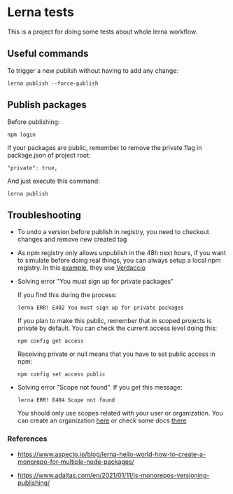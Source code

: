 # Lerna tests

This is a project for doing some tests about whole lerna workflow.

## Useful commands


To trigger a new publish without having to add any change:
```
lerna publish --force-publish
```

## Publish packages

Before publishing:
```
npm login
```

If your packages are public, remember to remove the private flag in package.json of project root:
```
"private": true,
```

And just execute this command:
```
lerna publish
```
## Troubleshooting

- To undo a version before publish in registry, you need to checkout changes and remove new created tag

- As npm registry only allows unpublish in the 48h next hours, if you want to simulate before doing real things, you can always setup a local npm registry. In this [example](https://www.adaltas.com/en/2021/01/11/js-monorepos-versioning-publishing/), they use [Verdaccio](https://verdaccio.org/)

-  Solving error "You must sign up for private packages"

    If you find this during the process:
    ```
    lerna ERR! E402 You must sign up for private packages
    ```

    If you plan to make this public, remember that in scoped projects is private by default. You can check the current access level doing this:
    ```
    npm config get access
    ```
    Receiving private or null means that you have to set public access in npm:
    ```
    npm config set access public
    ```
- Solving error "Scope not found". If you get this message:
    ````
    lerna ERR! E404 Scope not found
    ````
    You should only use scopes related with your user or organization. You can create an organization [here](https://www.npmjs.com/org/create) or check some docs [there](https://docs.npmjs.com/organizations)

### References

- https://www.aspecto.io/blog/lerna-hello-world-how-to-create-a-monorepo-for-multiple-node-packages/

- https://www.adaltas.com/en/2021/01/11/js-monorepos-versioning-publishing/
